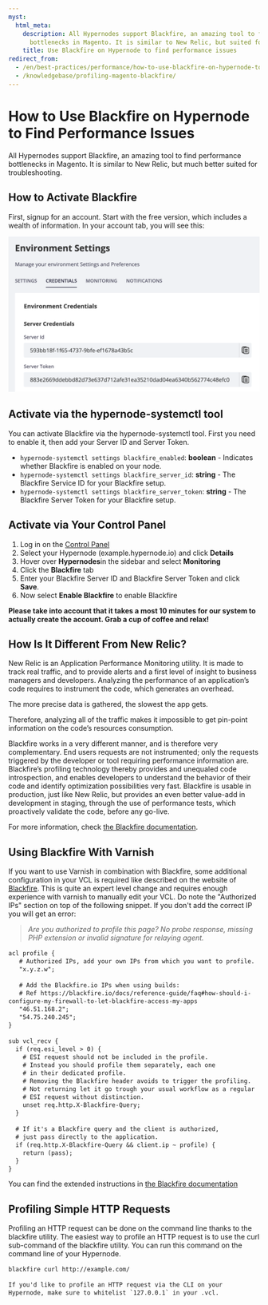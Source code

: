 ```yaml
---
myst:
  html_meta:
    description: All Hypernodes support Blackfire, an amazing tool to find performance
      bottlenecks in Magento. It is similar to New Relic, but suited for troubleshooting.
    title: Use Blackfire on Hypernode to find performance issues
redirect_from:
  - /en/best-practices/performance/how-to-use-blackfire-on-hypernode-to-find-performance-issues/
  - /knowledgebase/profiling-magento-blackfire/
---
```


# How to Use Blackfire on Hypernode to Find Performance Issues

All Hypernodes support Blackfire, an amazing tool to find performance bottlenecks in Magento. It is similar to New Relic, but much better suited for troubleshooting.

## How to Activate Blackfire

First, signup for an account. Start with the free version, which includes a wealth of information. In your account tab, you will see this:

![](_res/blackfire_settings.png)

## Activate via the hypernode-systemctl tool

You can activate Blackfire via the hypernode-systemctl tool. First you need to enable it, then add your Server ID and Server Token.

- `hypernode-systemctl settings blackfire_enabled`: **boolean** - Indicates whether Blackfire is enabled on your node.
- `hypernode-systemctl settings blackfire_server_id`: **string** - The Blackfire Service ID for your Blackfire setup.
- `hypernode-systemctl settings blackfire_server_token`: **string** - The Blackfire Server Token for your Blackfire setup.

## Activate via Your Control Panel

1. Log in on the [Control Panel](https://auth.hypernode.com)
1. Select your Hypernode (example.hypernode.io) and click **Details**
1. Hover over **Hypernodes**in the sidebar and select **Monitoring**
1. Click the **Blackfire** tab
1. Enter your Blackfire Server ID and Blackfire Server Token and click **Save**.
1. Now select **Enable Blackfire** to enable Blackfire

**Please take into account that it takes a most 10 minutes for our system to actually create the account. Grab a cup of coffee and relax!**

## How Is It Different From New Relic?

New Relic is an Application Performance Monitoring utility. It is made to track real traffic, and to provide alerts and a first level of insight to business managers and developers. Analyzing the performance of an application’s code requires to instrument the code, which generates an overhead.

The more precise data is gathered, the slowest the app gets.

Therefore, analyzing all of the traffic makes it impossible to get pin-point information on the code’s resources consumption.

Blackfire works in a very different manner, and is therefore very complementary. End users requests are not instrumented; only the requests triggered by the developer or tool requiring performance information are. Blackfire’s profiling technology thereby provides and unequaled code introspection, and enables developers to understand the behavior of their code and identify optimization possibilities very fast. Blackfire is usable in production, just like New Relic, but provides an even better value-add in development in staging, through the use of performance tests, which proactively validate the code, before any go-live.

For more information, check [the Blackfire documentation](https://blackfire.io/docs).

## Using Blackfire With Varnish

If you want to use Varnish in combination with Blackfire, some additional configuration in your VCL is required like described on the website of [Blackfire](https://blackfire.io/docs/integrations/proxies/varnish). This is quite an expert level change and requires enough experience with varnish to manually edit your VCL. Do note the "Authorized IPs" section on top of the following snippet. If you don't add the correct IP you will get an error:

> *Are you authorized to profile this page? No probe response, missing PHP extension or invalid signature for relaying agent.*

```vcl
acl profile {
   # Authorized IPs, add your own IPs from which you want to profile.
   "x.y.z.w";

   # Add the Blackfire.io IPs when using builds:
   # Ref https://blackfire.io/docs/reference-guide/faq#how-should-i-configure-my-firewall-to-let-blackfire-access-my-apps
   "46.51.168.2";
   "54.75.240.245";
}

sub vcl_recv {
  if (req.esi_level > 0) {
    # ESI request should not be included in the profile.
    # Instead you should profile them separately, each one
    # in their dedicated profile.
    # Removing the Blackfire header avoids to trigger the profiling.
    # Not returning let it go trough your usual workflow as a regular
    # ESI request without distinction.
    unset req.http.X-Blackfire-Query;
  }

  # If it's a Blackfire query and the client is authorized,
  # just pass directly to the application.
  if (req.http.X-Blackfire-Query && client.ip ~ profile) {
    return (pass);
  }
}
```

You can find the extended instructions in [the Blackfire documentation](https://blackfire.io/docs/reference-guide/configuration)

## Profiling Simple HTTP Requests

Profiling an HTTP request can be done on the command line thanks to the blackfire utility. The easiest way to profile an HTTP request is to use the curl sub-command of the blackfire utility. You can run this command on the command line of your Hypernode.

```bash
blackfire curl http://example.com/
```

```{note}
If you'd like to profile an HTTP request via the CLI on your Hypernode, make sure to whitelist `127.0.0.1` in your .vcl.
```
